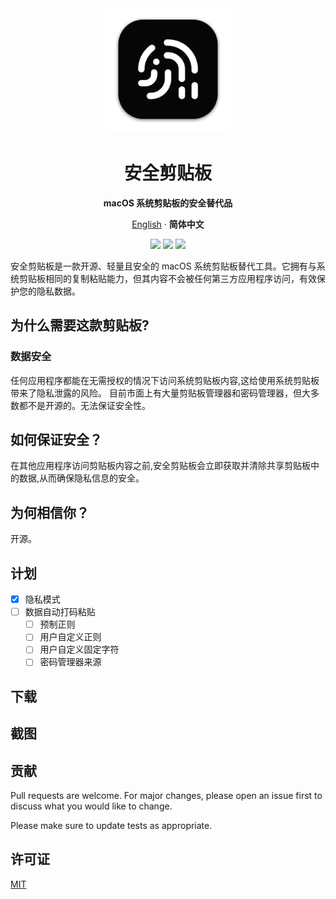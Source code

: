 <div align="center">
    <img src="Stuff/AppIcon-readme.png" width="200" height="200">

# 安全剪贴板
**macOS 系统剪贴板的安全替代品**

[English](./README.md) · **简体中文**
  
<!-- SHIELD GROUP -->
[![](https://img.shields.io/badge/SwiftUI-brightgreen)]() [![](https://img.shields.io/badge/macOS-blue)]() [![](https://img.shields.io/badge/☕️Sponser%20Me-yellow)](https://macaify.lemonsqueezy.com/buy/188835a0-ca78-444d-b1ca-399218cb1b6a?logo=0&discount=0)

</div>


安全剪贴板是一款开源、轻量且安全的 macOS 系统剪贴板替代工具。它拥有与系统剪贴板相同的复制粘贴能力，但其内容不会被任何第三方应用程序访问，有效保护您的隐私数据。

## 为什么需要这款剪贴板?
### 数据安全
任何应用程序都能在无需授权的情况下访问系统剪贴板内容,这给使用系统剪贴板带来了隐私泄露的风险。
目前市面上有大量剪贴板管理器和密码管理器，但大多数都不是开源的。无法保证安全性。

## 如何保证安全？
在其他应用程序访问剪贴板内容之前,安全剪贴板会立即获取并清除共享剪贴板中的数据,从而确保隐私信息的安全。

## 为何相信你？
开源。

## 计划
- [x] 隐私模式
- [ ] 数据自动打码粘贴
    - [ ] 预制正则
    - [ ] 用户自定义正则
    - [ ] 用户自定义固定字符
    - [ ] 密码管理器来源

## 下载

## 截图

## 贡献

Pull requests are welcome. For major changes, please open an issue first
to discuss what you would like to change.

Please make sure to update tests as appropriate.

## 许可证

[MIT](./LICENSE)
